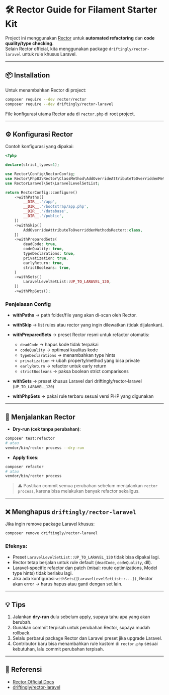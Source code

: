 # 🛠 Rector Guide for Filament Starter Kit

Project ini menggunakan [Rector](https://github.com/rectorphp/rector) untuk **automated refactoring** dan **code quality/type checking**.  
Selain Rector official, kita menggunakan package `driftingly/rector-laravel` untuk rule khusus Laravel.

---

## 📦 Installation

Untuk menambahkan Rector di project:

```bash
composer require --dev rector/rector
composer require --dev driftingly/rector-laravel
```

File konfigurasi utama Rector ada di `rector.php` di root project.

---

## ⚙️ Konfigurasi Rector

Contoh konfigurasi yang dipakai:

```php
<?php

declare(strict_types=1);

use Rector\Config\RectorConfig;
use Rector\Php83\Rector\ClassMethod\AddOverrideAttributeToOverriddenMethodsRector;
use RectorLaravel\Set\LaravelLevelSetList;

return RectorConfig::configure()
    ->withPaths([
        __DIR__.'/app',
        __DIR__.'/bootstrap/app.php',
        __DIR__.'/database',
        __DIR__.'/public',
    ])
    ->withSkip([
        AddOverrideAttributeToOverriddenMethodsRector::class,
    ])
    ->withPreparedSets(
        deadCode: true,
        codeQuality: true,
        typeDeclarations: true,
        privatization: true,
        earlyReturn: true,
        strictBooleans: true,
    )
    ->withSets([
        LaravelLevelSetList::UP_TO_LARAVEL_120,
    ])
    ->withPhpSets();
```

### Penjelasan Config

-   **withPaths** → path folder/file yang akan di-scan oleh Rector.
-   **withSkip** → list rules atau rector yang ingin dilewatkan (tidak dijalankan).
-   **withPreparedSets** → preset Rector resmi untuk refactor otomatis:

    -   `deadCode` → hapus kode tidak terpakai
    -   `codeQuality` → optimasi kualitas kode
    -   `typeDeclarations` → menambahkan type hints
    -   `privatization` → ubah property/method yang bisa private
    -   `earlyReturn` → refactor untuk early return
    -   `strictBooleans` → paksa boolean strict comparisons

-   **withSets** → preset khusus Laravel dari driftingly/rector-laravel (`UP_TO_LARAVEL_120`)
-   **withPhpSets** → pakai rule terbaru sesuai versi PHP yang digunakan

---

## 🚀 Menjalankan Rector

-   **Dry-run (cek tanpa perubahan)**:

```bash
composer test:refactor
# atau
vendor/bin/rector process --dry-run
```

-   **Apply fixes**:

```bash
composer refactor
# atau
vendor/bin/rector process
```

> ⚠ Pastikan commit semua perubahan sebelum menjalankan `rector process`, karena bisa melakukan banyak refactor sekaligus.

---

## ❌ Menghapus `driftingly/rector-laravel`

Jika ingin remove package Laravel khusus:

```bash
composer remove driftingly/rector-laravel
```

### Efeknya:

-   Preset `LaravelLevelSetList::UP_TO_LARAVEL_120` tidak bisa dipakai lagi.
-   Rector tetap berjalan untuk rule default (`deadCode`, `codeQuality`, dll).
-   Laravel-specific refactor dan patch (misal: route optimizations, Model type hints) tidak berlaku lagi.
-   Jika ada konfigurasi `withSets([LaravelLevelSetList::...])`, Rector akan error → harus hapus atau ganti dengan set lain.

---

## 💡 Tips

1. Jalankan **dry-run** dulu sebelum apply, supaya tahu apa yang akan berubah.
2. Gunakan commit terpisah untuk perubahan Rector, supaya mudah rollback.
3. Selalu perbarui package Rector dan Laravel preset jika upgrade Laravel.
4. Contributor baru bisa menambahkan rule kustom di `rector.php` sesuai kebutuhan, lalu commit perubahan terpisah.

---

## 📌 Referensi

-   [Rector Official Docs](https://github.com/rectorphp/rector)
-   [driftingly/rector-laravel](https://github.com/driftingly/rector-laravel)
